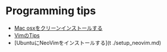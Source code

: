 # Programming tips

- [Mac osxをクリーンインストールする](./clean_install_osx.md)
- [VimのTips](./vim.md)
- [UbuntuにNeoVimをインストールする](t ./setup_neovim.md)

